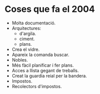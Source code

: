 Coses que fa el 2004
=
- Molta documentació.
- Arquitectures:
	- d'argila.
	- ciment.
	- plans.
- Crea el vidre.
- Apareix la comanda buscar.
- Nobles.
- Més fàcil planificar i fer plans.
- Acces a llista gegant de treballs.
- Creat la guardia reial per la bandera.
- Impostos.
- Recolectors d'impostos.
